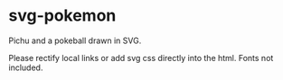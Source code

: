 # svg-pokemon
Pichu and a pokeball drawn in SVG.

Please rectify local links or add svg css directly into the html. Fonts not included.